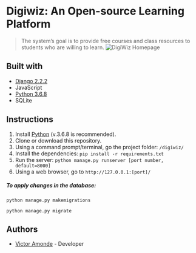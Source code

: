# Digiwiz: An Open-source Learning Platform
> The system’s goal is to provide free courses and class resources to students who are willing to learn.
![DigiWiz Homepage](https://raw.githubusercontent.com/seeej/digiwiz/master/static/images/digiwiz-home-screenshot.png)

## Built with
* [Django 2.2.2](https://www.djangoproject.com/)
* JavaScript
* [Python 3.6.8](https://www.python.org/)
* SQLite

## Instructions
1. Install [Python](https://www.python.org/) (v.3.6.8 is recommended).
1. Clone or download this repository.
1. Using a command prompt/terminal, go the project folder: `/digiwiz/`
1. Install the dependencies: 
`pip install -r requirements.txt`
1. Run the server:
`python manage.py runserver [port number, default=8000]`
1. Using a web browser, go to `http://127.0.0.1:[port]/`


##### To apply changes in the database:
`python manage.py makemigrations`

`python manage.py migrate`

## Authors
* [Victor Amonde](https://github.com/Victor-Amonde) - Developer
